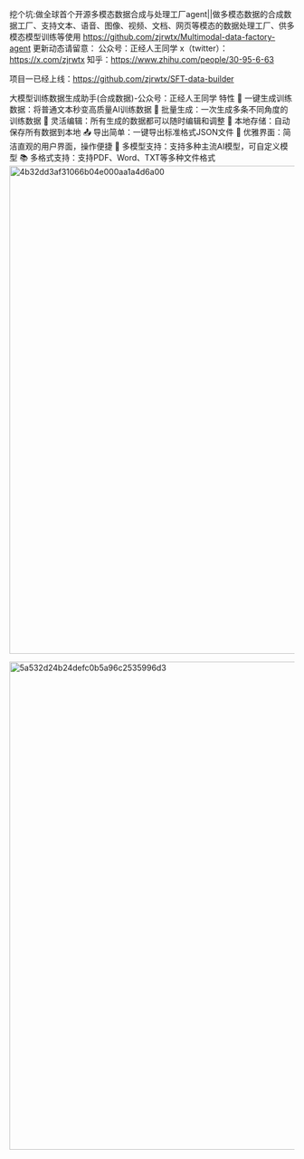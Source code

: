 挖个坑:做全球首个开源多模态数据合成与处理工厂agent||做多模态数据的合成数据工厂、支持文本、语音、图像、视频、文档、网页等模态的数据处理工厂、供多模态模型训练等使用
https://github.com/zjrwtx/Multimodal-data-factory-agent
更新动态请留意：
公众号：正经人王同学
x（twitter）：https://x.com/zjrwtx
知乎：https://www.zhihu.com/people/30-95-6-63




项目一已经上线：https://github.com/zjrwtx/SFT-data-builder

大模型训练数据生成助手(合成数据)-公众号：正经人王同学
特性
🎯 一键生成训练数据：将普通文本秒变高质量AI训练数据
🔄 批量生成：一次生成多条不同角度的训练数据
📝 灵活编辑：所有生成的数据都可以随时编辑和调整
💾 本地存储：自动保存所有数据到本地
📤 导出简单：一键导出标准格式JSON文件
🎨 优雅界面：简洁直观的用户界面，操作便捷
🔌 多模型支持：支持多种主流AI模型，可自定义模型
📚 多格式支持：支持PDF、Word、TXT等多种文件格式
<img width="861" alt="4b32dd3af31066b04e000aa1a4d6a00" src="https://github.com/user-attachments/assets/99315be5-bc9f-4444-b968-82e8d7e9dfcf">

<img width="861" alt="5a532d24b24defc0b5a96c2535996d3" src="https://github.com/user-attachments/assets/dfa96c86-46ae-4b0e-abdb-de8028e33aea">

